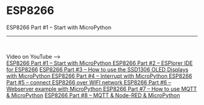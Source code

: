 <h1>ESP8266</h1>
ESP8266 Part #1 – Start with MicroPython 
<hr>
</br>

Video on YouTube --></br>
<a href="https://youtu.be/yVU1wdHwIlQ" target="_blank">ESP8266 Part #1 – Start with MicroPython </a>
<a href="https://youtu.be/6uBhpybLQf4" target="_blank">ESP8266 Part #2 – ESPlorer IDE for ESP8266</a>
<a href="https://youtu.be/Fl61uiyRQdM" target="_blank">ESP8266 Part #3 – How to use the SSD1306 OLED Displays with MicroPython </a>
<a href="https://youtu.be/DrcvIO7omUY" target="_blank">ESP8266 Part #4 – Interrupt with MicroPython </a>
<a href="https://youtu.be/Hy0Kc8M408o" target="_blank">ESP8266 Part #5 – connect ESP8266 over WIFI network </a>
<a href="https://youtu.be/jEtj2dHMojU" target="_blank">ESP8266 Part #6 – Webserver example with MicroPython </a>
<a href="https://youtu.be/UhhwNhgm0pc" target="_blank">ESP8266 Part #7 – How to use MQTT & MicroPython</a>
<a href="https://youtu.be/jyptg5rToMA" target="_blank">ESP8266 Part #8 – MQTT & Node-RED & MicroPython</a>
</br>
